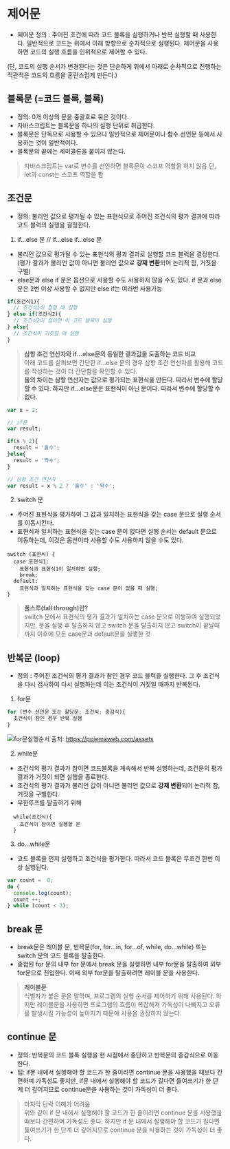 # **제어문**

- 제어문 정의 : 주어진 조건에 따라 코드 블록을 실행하거나 반복 실행할 때 사용한다. 일반적으로 코드는 위에서 아래 방향으로 순차적으로 실행된다. 제어문을 사용하면 코드의 실행 흐름을 인위적으로 제어할 수 있다.

(단, 코드의 실행 순서가 변경된다는 것은 단순하게 위에서 아래로 순차적으로 진행하는 직관적은 코드의 흐름을 혼란스럽게 만든다.)

## **블록문 (=코드 블록, 블록)**
- 정의: 0개 이상의 문을 중괄호로 묶은 것이다.
- 자바스크립트는 블록문을 하나의 실행 단위로 취급한다.
- 블록문은 단독으로 사용할 수 있으나 일반적으로 제어문이나 함수 선언문 등에서 사용하는 것이 일반적이다.
- 블록문의 끝에는 세미콜론을 붙이지 않는다.

> 자바스크립트는 var로 변수를 선언하면 블록문이 스코프 역할을 하지 않음  단, let과 const는 스코프 역할을 함

## **조건문**
- 정의: 불리언 값으로 평가될 수 있는 표현식으로 주어진 조건식의 평가 결과에 따라 코드 블럭의 실행을 결정한다.

1) if...else 문 // if...else if...else 문
- 불리언 값으로 평가될 수 있는 표현식의 평과 결과로 실행할 코드 블럭을 결정한다. (평가 결과가 불리언 값이 아니면 불리언 값으로 **강제 변환**되어 논리적 참, 거짓을 구별)  
- else문과 else if 문은 옵션으로 사용할 수도 사용하지 않을 수도 있다. if 문과 else문은 2번 이상 사용할 수 없지만 else if는 여러번 사용가능

```javascript
if(조건식1){  
  // 조건식1이 참일 때 실행  
} else if(조건식2){
  // 조건식2이 참이면 이 코드 블록이 실행
} else{  
  // 조건식이 거짓일 때 실행  
}


```

> **삼항 조건 연산자와 if...else문의 동일한 결과값을 도출하는 코드 비교**  
아래 코드를 살펴보면 간단한 if...else 문의 경우 삼항 조건 연산자를 활용해 코드를 작성하는 것이 더 간단함을 확인할 수 있다.  
**둘의 차이는 삼항 연산자는 값으로 평가되는 표현식을 만든다. 따라서 변수에 할당 할 수 있다. 하지만 if...else문은 표현식이 아닌 문이다. 따라서 변수에 할당할 수 없다.**

```javascript  
var x = 2;

// if문
var result;

if(x % 2){
  result = '홀수';
}else{
  result = '짝수';
}

// 삼항 조건 연산자
var result = x % 2 ? '홀수' : '짝수';
````

2) switch 문
- 주어진 표현식을 평가하여 그 값과 일치하는 표현식을 갖는 case 문으로 실행 순서를 이동시킨다.
- 표현식과 일치하는 표현식을 갖는 case 문이 없다면 실행 순서는 default 문으로 이동하는데, 이것은 옵션이라 사용할 수도 사용하지 않을 수도 있다.

```javascipt
switch (표현식) {
  case 표현식1:
    표현식과 표현식1이 일치하면 실행;
    break;
  default:
    표현식과 일치하는 표현식을 갖는 case 문이 없을 때 실행;
}
```

> **폴스루(fall through)란?**  
switch 문에서 표현식의 평가 결과가 일치하는 case 문으로 이동하여 실행되었지만, 문을 실행 후 탈출하지 않고 switch 문을 탈출하지 않고 switch이 끝날때까지 이후에 모든 case문과 default문을 실행한 것

## **반복문 (loop)**

- 정의 : 주어진 조건식의 평가 결과가 참인 경우 코드 블럭을 실행한다. 그 후 조건식을 다시 검사하여 다시 실행하는데 이는 조건식이 거짓일 때까지 반복된다.

1) for문
```javascript
for (변수 선언문 또는 할당문; 조건식; 증감식){
  조건식이 참인 경우 반복 실행
}
```
![for문실행순서](https://poiemaweb.com/assets/fs-images/7-1.png)
출처: https://poiemaweb.com/assets

2) while문
- 조건식의 평가 결과가 참이면 코드블록을 계속해서 반복 실행하는데, 조건문의 평가 결과가 거짓이 되면 실행을 종료한다.
- 조건식의 평가 결과가 불리언 값이 아니면 불리언 값으로 **강제 변환**되어 논리적 참, 거짓을 구별한다.
- 무한루프를 탈출하기 위해 

```javascipt
  while(조건식){
    조건식이 참이면 실행할 문
  }

```

3) do...while문
- 코드 블록을 먼저 실행하고 조건식을 평가한다. 따라서 코드 블록은 무조건 한번 이상 실행된다.
```javascript
var count =  0;
do {
  console.log(count);
  count ++;
} while (count < 3);
```

## **break 문**

- break문은 레이블 문, 반복문(for, for…in, for…of, while, do…while) 또는 switch 문의 코드 블록을 탈출한다.
- 중첩된 for 문의 내부 for 문에서 break 문을 실행하면 내부 for문을 탈출하여 외부 for문으로 진입한다. 이때 외부 for문을 탈출하려면 레이블 문을 사용한다.

> **레이블문**  
식별자가 붙은 문을 말하며, 프로그램의 실행 순서를 제어하기 위해 사용된다. 하지만 레이블문을 사용하면 프로그램의 흐름이 복잡해져 가독성이 나빠지고 오류를 발생시킬 가능성이 높아지기 때문에 사용을 권장하지 않는다.

## **continue 문**

- 정의: 반복문의 코드 블록 실행을 현 시점에서 중단하고 반복문의 증감식으로 이동한다.
- 팁: if문 내에서 실행해야 할 코드가 한 줄이라면 continue 문을 사용했을 때보다 간편하며 가독성도 좋지만, if문 내에서 실행해야 할 코드가 길다면 들여쓰기가 한 단계 더 깊어지므로 continue문을 사용하는 것이 가독성이 더 좋다.


> 마지막 단락 이해가 어려움  
위와 같이 if 문 내에서 실행해야 할 코드가 한 줄이라면 continue 문을 사용했을 때보다 간편하며 가독성도 좋다. 하지만 if 문 내에서 실행해야 할 코드가 길다면 들여쓰기가 한 단계 더 깊어지므로 continue 문을 사용하는 것이 가독성이 더 좋다.

